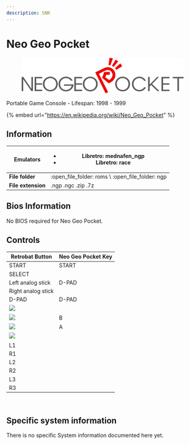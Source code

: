 ```yaml
---
description: SNK
---
```


# Neo Geo Pocket

<figure><img src="https://raw.githubusercontent.com/fabricecaruso/es-theme-carbon/52ff37c9e265587d006945a2ba695b5a962b3a3d/art/logos/ngp.svg" alt=""><figcaption></figcaption></figure>

Portable Game Console - Lifespan: 1998 - 1999

{% embed url="https://en.wikipedia.org/wiki/Neo_Geo_Pocket" %}

## Information

| **Emulators**      | <ul><li>Libretro: mednafen_ngp</li><li>Libretro: race</li></ul> |
| ------------------ | --------------------------------------------------------------- |
| **File folder**    | :open\_file\_folder: roms \ :open\_file\_folder: ngp            |
| **File extension** | .ngp .ngc .zip .7z                                              |

## Bios Information

No BIOS required for Neo Geo Pocket.

## Controls

| Retrobat Button                                          | Neo Geo Pocket Key |
| -------------------------------------------------------- | ------------------ |
| START                                                    | START              |
| SELECT                                                   |                    |
| Left analog stick                                        | D-PAD              |
| Right analog stick                                       |                    |
| D-PAD                                                    | D-PAD              |
| ![](<../../../../.gitbook/assets/image (2) (1) (1).png>) |                    |
| ![](<../../../../.gitbook/assets/image (1) (2) (1).png>) | B                  |
| ![](<../../../../.gitbook/assets/image (4) (1).png>)     | A                  |
| ![](<../../../../.gitbook/assets/image (3) (1) (2).png>) |                    |
| L1                                                       |                    |
| R1                                                       |                    |
| L2                                                       |                    |
| R2                                                       |                    |
| L3                                                       |                    |
| R3                                                       |                    |

<figure><img src="https://i.imgur.com/ZxbbUKK.png" alt=""><figcaption></figcaption></figure>

## Specific system information

There is no specific System information documented here yet.
